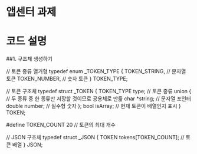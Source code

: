 # 앱센터 과제

# 코드 설명

##1. 구조체 생성하기

// 토큰 종류 열거형
typedef enum _TOKEN_TYPE {
	TOKEN_STRING,    // 문자열 토큰
	TOKEN_NUMBER,    // 숫자 토큰
} TOKEN_TYPE;

// 토큰 구조체
typedef struct _TOKEN {
	TOKEN_TYPE type;   // 토큰 종류
	union {            // 두 종류 중 한 종류만 저장할 것이므로 공용체로 만듦
		char *string;     // 문자열 포인터
		double number;    // 실수형 숫자
	};
	bool isArray;      // 현재 토큰이 배열인지 표시
} TOKEN;

#define TOKEN_COUNT 20    // 토큰의 최대 개수

// JSON 구조체
typedef struct _JSON {
	TOKEN tokens[TOKEN_COUNT]; // 토큰 배열
} JSON;
